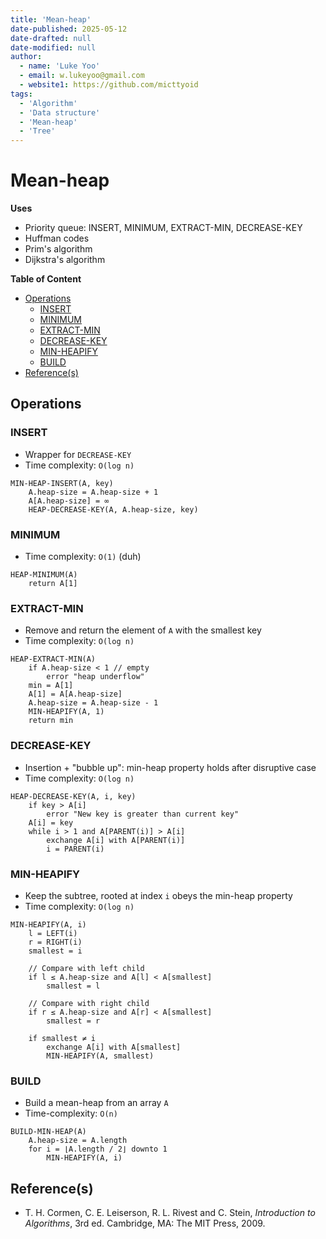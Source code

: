 ```yaml
---
title: 'Mean-heap'
date-published: 2025-05-12
date-drafted: null
date-modified: null
author:
  - name: 'Luke Yoo'
  - email: w.lukeyoo@gmail.com
  - website1: https://github.com/micttyoid
tags:
  - 'Algorithm'
  - 'Data structure'
  - 'Mean-heap'
  - 'Tree'
---
```


# Mean-heap

**Uses**
- Priority queue: INSERT, MINIMUM, EXTRACT-MIN, DECREASE-KEY
- Huffman codes
- Prim's algorithm
- Dijkstra's algorithm


**Table of Content**
- [Operations](#operations)
  - [INSERT](#insert)
  - [MINIMUM](#minimum)
  - [EXTRACT-MIN](#extract-min)
  - [DECREASE-KEY](#decrease-key)
  - [MIN-HEAPIFY](#min-heapify)
  - [BUILD](#build)
- [Reference(s)](#references)

## Operations

### INSERT

- Wrapper for `DECREASE-KEY`
- Time complexity: `O(log n)`

```pseudo
MIN-HEAP-INSERT(A, key)
    A.heap-size = A.heap-size + 1
    A[A.heap-size] = ∞
    HEAP-DECREASE-KEY(A, A.heap-size, key) 
```

### MINIMUM
- Time complexity: `O(1)` (duh)

```pseudo
HEAP-MINIMUM(A)
    return A[1]
```

### EXTRACT-MIN
- Remove and return the element of `A` with the smallest key
- Time complexity: `O(log n)`

```pseudo
HEAP-EXTRACT-MIN(A)
    if A.heap-size < 1 // empty
        error "heap underflow"
    min = A[1]
    A[1] = A[A.heap-size]
    A.heap-size = A.heap-size - 1
    MIN-HEAPIFY(A, 1)
    return min
```

### DECREASE-KEY
- Insertion + "bubble up": min-heap property holds after disruptive case
- Time complexity: `O(log n)`

```pseudo
HEAP-DECREASE-KEY(A, i, key)
    if key > A[i]
        error "New key is greater than current key"
    A[i] = key
    while i > 1 and A[PARENT(i)] > A[i]
        exchange A[i] with A[PARENT(i)]
        i = PARENT(i)
```

### MIN-HEAPIFY
- Keep the subtree, rooted at index `i` obeys the min-heap property
- Time complexity: `O(log n)`

```pseudo
MIN-HEAPIFY(A, i)
    l = LEFT(i)
    r = RIGHT(i)
    smallest = i

    // Compare with left child
    if l ≤ A.heap-size and A[l] < A[smallest]
        smallest = l

    // Compare with right child
    if r ≤ A.heap-size and A[r] < A[smallest]
        smallest = r

    if smallest ≠ i
        exchange A[i] with A[smallest]
        MIN-HEAPIFY(A, smallest)
```

### BUILD
- Build a mean-heap from an array `A`
- Time-complexity: `O(n)`

```pseudo
BUILD-MIN-HEAP(A)
    A.heap-size = A.length
    for i = ⌊A.length / 2⌋ downto 1
        MIN-HEAPIFY(A, i)
```

## Reference(s)

- T. H. Cormen, C. E. Leiserson, R. L. Rivest and C. Stein, _Introduction to Algorithms_, 3rd ed. Cambridge, MA: The MIT Press, 2009.